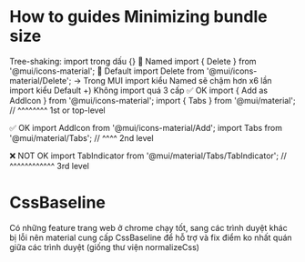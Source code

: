 # How to guides Minimizing bundle size

Tree-shaking: import trong dấu {}
🐌 Named
import { Delete } from '@mui/icons-material';
🚀 Default
import Delete from '@mui/icons-material/Delete';
-> Trong MUI import kiểu Named sẽ chậm hơn x6 lần import kiểu Default
+) Không import quá 3 cấp
✅ OK
import { Add as AddIcon } from '@mui/icons-material';
import { Tabs } from '@mui/material';
// ^^^^^^^^ 1st or top-level

✅ OK
import AddIcon from '@mui/icons-material/Add';
import Tabs from '@mui/material/Tabs';
// ^^^^ 2nd level

❌ NOT OK
import TabIndicator from '@mui/material/Tabs/TabIndicator';
// ^^^^^^^^^^^^ 3rd level

# CssBaseline

Có những feature trang web ở chrome chạy tốt, sang các trình duyệt khác bị lỗi nên material cung cấp CssBaseline để hỗ trợ và fix điểm ko nhất quán giữa các trình
duyệt (giống thư viện normalizeCss)

